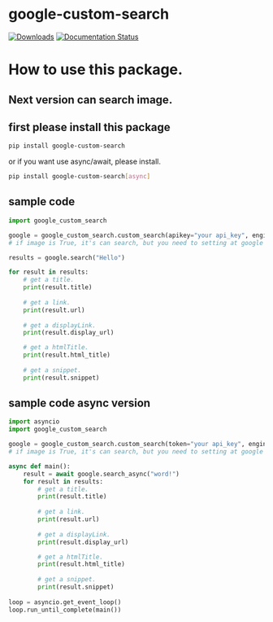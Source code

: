 # google-custom-search

[![Downloads](https://pepy.tech/badge/google-custom-search)](https://pepy.tech/project/google-custom-search) [![Documentation Status](https://readthedocs.org/projects/google-custom-search/badge/?version=latest)](https://google-custom-search.readthedocs.io/en/latest/?badge=latest)

# How to use this package.

## Next version can search image.

## first please install this package
```bash
pip install google-custom-search
```
or if you want use async/await, please install.
```bash
pip install google-custom-search[async]
```

## sample code
```py
import google_custom_search

google = google_custom_search.custom_search(apikey="your api_key", engine_id="your engine_id")
# if image is True, it's can search, but you need to setting at google console search

results = google.search("Hello")

for result in results:
    # get a title.
    print(result.title)
  
    # get a link.
    print(result.url)
  
    # get a displayLink.
    print(result.display_url)

    # get a htmlTitle.
    print(result.html_title)
  
    # get a snippet.
    print(result.snippet)
```

## sample code async version
```py
import asyncio
import google_custom_search

google = google_custom_search.custom_search(token="your api_key", engine_id="your engine_id", image=True)
# if image is True, it's can search, but you need to setting at google console search

async def main():
    result = await google.search_async("word!")
    for result in results:
        # get a title.
        print(result.title)
  
        # get a link.
        print(result.url)
  
        # get a displayLink.
        print(result.display_url)

        # get a htmlTitle.
        print(result.html_title)
  
        # get a snippet.
        print(result.snippet)
    
loop = asyncio.get_event_loop() 
loop.run_until_complete(main())
```
